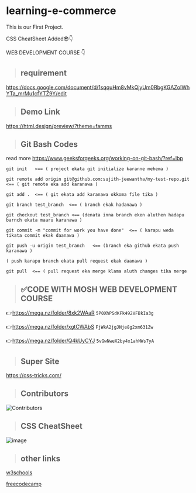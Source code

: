 # learning-e-commerce
This is our First Project.

CSS CheatSheet Added😎👇

WEB DEVELOPMENT COURSE 👇

> ## requirement

https://docs.google.com/document/d/1sqquHm8vMkQjyUm0RbgKGAZoIWhYTa_mrMu1cfYTZ9Y/edit


> ## Demo Link 

https://html.design/preview/?theme=famms


> ## Git Bash Codes
read more https://www.geeksforgeeks.org/working-on-git-bash/?ref=lbp

```
git init   <== ( project ekata git initialize karanne mehema )

git remote add origin git@github.com:sujith-jeewantha/my-test-repo.git  <== ( git remote eka add karanawa )

git add .  <== ( git ekata add karanawa okkoma file tika )

git branch test_branch  <== ( branch ekak hadanawa )

git checkout test_branch <== (denata inna branch eken aluthen hadapu barnch ekata maaru karanawa )

git commit -m "commit for work you have done"  <== ( karapu weda tikata commit ekak daanawa )

git push -u origin test_branch   <== (branch eka github ekata push karanawa )

( push karapu branch ekata pull request ekak daanawa )

git pull  <== ( pull request eka merge klama aluth changes tika merge
```

> ## ✅CODE WITH MOSH WEB DEVELOPMENT COURSE

👉https://mega.nz/folder/8xk2WAaR
 ```5P0XhPSdKFk492VFBkIa3g```
  

👉https://mega.nz/folder/xgtCWAbS
 ```FjWkA2jgJNje8g2xm631Zw```

👉https://mega.nz/folder/Q4kUyCYJ
 ```5vGwNweX2by4x1ahNWs7yA```
 
> ## Super Site
https://css-tricks.com/


> ## Contributors

![Contributors](https://contrib.rocks/image?repo=sujith-jeewantha/learning-e-commerce)


> ## CSS CheatSheet
![image](https://user-images.githubusercontent.com/82176749/163332114-4bb30f45-3875-4cdc-ba52-17b1f6569ef9.png)

> ## other links

[w3schools](https://www.w3schools.com/)


[freecodecamp](https://www.freecodecamp.org/)
